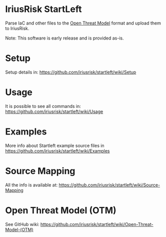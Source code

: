 # IriusRisk StartLeft
   
Parse IaC and other files to the [Open Threat Model](https://github.com/iriusrisk/OpenThreatModel) format and upload them to IriusRisk.

Note: This software is early release and is provided as-is.

# Setup
Setup details in: https://github.com/iriusrisk/startleft/wiki/Setup

# Usage

It is possible to see all commands in: https://github.com/iriusrisk/startleft/wiki/Usage

# Examples

More info about Startleft example source files in https://github.com/iriusrisk/startleft/wiki/Examples

# Source Mapping
All the info is available at: https://github.com/iriusrisk/startleft/wiki/Source-Mapping

# Open Threat Model (OTM)
See GitHub wiki: https://github.com/iriusrisk/startleft/wiki/Open-Threat-Model-(OTM) 
